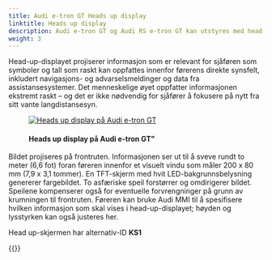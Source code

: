 ```yaml
---
title: Audi e-tron GT Heads up display
linktitle: Heads up display
description: Audi e-tron GT og Audi RS e-tron GT kan utstyres med head-up-display.
weight: 3
---
```

<!-- markdownlint-disable MD033 -->
Head-up-displayet projiserer informasjon som er relevant for sjåføren som symboler og tall som raskt kan oppfattes innenfor førerens direkte synsfelt, inkludert navigasjons- og advarselsmeldinger og data fra assistansesystemer. Det menneskelige øyet oppfatter informasjonen ekstremt raskt – og det er ikke nødvendig for sjåfører å fokusere på nytt fra sitt vante langdistansesyn.

<figure>
    <a href="https://media.electrichasgoneaudi.net/multimedia/models/e-tron-gt/technology/uiandoperations/headupdisplay/headup.jpg">
        <img src="https://media.electrichasgoneaudi.net/multimedia/models/e-tron-gt/technology/uiandoperations/headupdisplay/headups.jpg"
        alt="Heads up display på Audi e-tron GT"" title="Heads up display på Audi e-tron GT"">
    </a>
    <figcaption><h4>Heads up display på Audi e-tron GT"</h4></figcaption>
</figure>

Bildet projiseres på frontruten. Informasjonen ser ut til å sveve rundt to meter (6,6 fot) foran føreren innenfor et visuelt vindu som måler 200 x 80 mm (7,9 x 3,1 tommer). En TFT-skjerm med hvit LED-bakgrunnsbelysning genererer fargebildet. To asfæriske speil forstørrer og omdirigerer bildet. Speilene kompenserer også for eventuelle forvrengninger på grunn av krumningen til frontruten. Føreren kan bruke Audi MMI til å spesifisere hvilken informasjon som skal vises i head-up-displayet; høyden og lysstyrken kan også justeres her.

Head up-skjermen har alternativ-ID **KS1**

{{<children description="true" />}}
